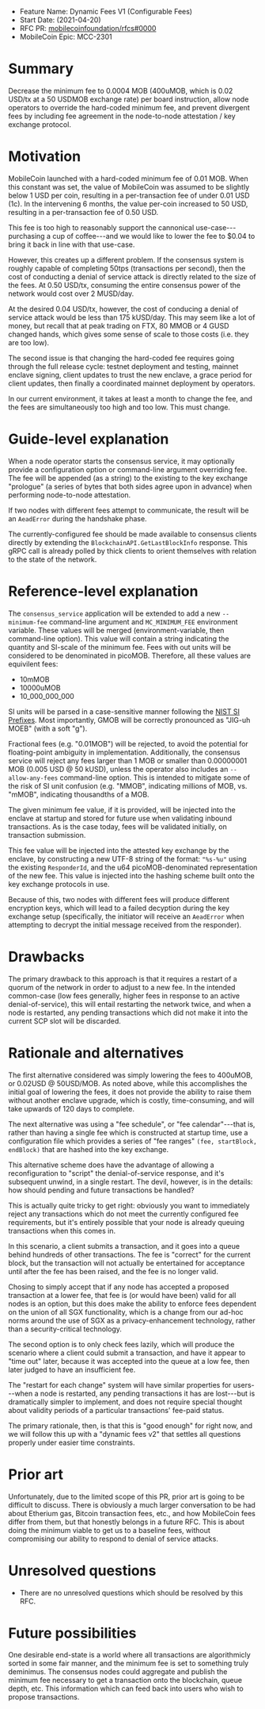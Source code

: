 - Feature Name: Dynamic Fees V1 (Configurable Fees)
- Start Date: (2021-04-20)
- RFC PR: [mobilecoinfoundation/rfcs#0000](https://github.com/mobilecoinfoundation/rfcs/pull/0000)
- MobileCoin Epic: MCC-2301

# Summary
[summary]: #summary

Decrease the minimum fee to 0.0004 MOB (400uMOB, which is 0.02 USD/tx at a 50 USDMOB exchange rate) per board instruction, allow node operators to override the hard-coded minimum fee, and prevent divergent fees by including fee agreement in the node-to-node attestation / key exchange protocol.

# Motivation
[motivation]: #motivation

MobileCoin launched with a hard-coded minimum fee of 0.01 MOB. When this constant was set, the value of MobileCoin was assumed to be slightly below 1 USD per coin, resulting in a per-transaction fee of under 0.01 USD (1c). In the intervening 6 months, the value per-coin increased to 50 USD, resulting in a per-transaction fee of 0.50 USD.

This fee is too high to reasonably support the cannonical use-case---purchasing a cup of coffee---and we would like to lower the fee to $0.04 to bring it back in line with that use-case.

However, this creates up a different problem. If the consensus system is roughly capable of completing 50tps (transactions per second), then the cost of conducting a denial of service attack is directly related to the size of the fees. At 0.50 USD/tx, consuming the entire consensus power of the network would cost over 2 MUSD/day.

At the desired 0.04 USD/tx, however, the cost of conducing a denial of service attack would be less than 175 kUSD/day. This may seem like a lot of money, but recall that at peak trading on FTX, 80 MMOB or 4 GUSD changed hands, which gives some sense of scale to those costs (i.e. they are too low).

The second issue is that changing the hard-coded fee requires going through the full release cycle: testnet deployment and testing, mainnet enclave signing, client updates to trust the new enclave, a grace period for client updates, then finally a coordinated mainnet deployment by operators.

In our current environment, it takes at least a month to change the fee, and the fees are simultaneously too high and too low. This must change.

# Guide-level explanation
[guide-level-explanation]: #guide-level-explanation

When a node operator starts the consensus service, it may optionally provide a configuration option or command-line argument overriding fee. The fee will be appended (as a string) to the existing to the key exchange "prologue" (a series of bytes that both sides agree upon in advance) when performing node-to-node attestation.

If two nodes with different fees attempt to communicate, the result will be an `AeadError` during the handshake phase.

The currently-configured fee should be made available to consensus clients directly by extending the `BlockchainAPI.GetLastBlockInfo` response. This gRPC call is already polled by thick clients to orient themselves with relation to the state of the network.

# Reference-level explanation
[reference-level-explanation]: #reference-level-explanation

The `consensus_service` application will be extended to add a new `--minimum-fee` command-line argument and `MC_MINIMUM_FEE` environment variable. These values will be merged (environment-variable, then command-line option). This value will contain a string indicating the quantity and SI-scale of the minimum fee. Fees with out units will be considered to be denominated in picoMOB. Therefore, all these values are equivilent fees:

- 10mMOB
- 10000uMOB
- 10_000_000_000

SI units will be parsed in a case-sensitive manner following the [NIST SI Prefixes](https://www.nist.gov/pml/weights-and-measures/metric-si-prefixes). Most importantly, GMOB will be correctly pronounced as "JIG-uh MOEB" (with a soft "g").

Fractional fees (e.g. "0.01MOB") will be rejected, to avoid the potential for floating-point ambiguity in implementation. Additionally, the consensus service will reject any fees larger than 1 MOB or smaller than 0.00000001 MOB (0.005 USD @ 50 kUSD), unless the operator also includes an `--allow-any-fees` command-line option. This is intended to mitigate some of the risk of SI unit confusion (e.g. "MMOB", indicating millions of MOB, vs. "mMOB", indicating thousandths of a MOB.

The given minimum fee value, if it is provided, will be injected into the enclave at startup and stored for future use when validating inbound transactions. As is the case today, fees will be validated initially, on transaction submission.

This fee value will be injected into the attested key exchange by the enclave, by constructing a new UTF-8 string of the format: `"%s-%u"` using the existing `ResponderId`, and the u64 picoMOB-denominated representation of the new fee. This value is injected into the hashing scheme built onto the key exchange protocols in use.

Because of this, two nodes with different fees will produce different encryption keys, which will lead to a failed decyption during the key exchange setup (specifically, the initiator will receive an `AeadError` when attempting to decrypt the initial message received from the responder).

# Drawbacks
[drawbacks]: #drawbacks

The primary drawback to this approach is that it requires a restart of a quorum of the network in order to adjust to a new fee. In the intended common-case (low fees generally, higher fees in response to an active denial-of-service), this will entail restarting the network twice, and when a node is restarted, any pending transactions which did not make it into the current SCP slot will be discarded.

# Rationale and alternatives
[rationale-and-alternatives]: #rationale-and-alternatives

The first alternative considered was simply lowering the fees to 400uMOB, or 0.02USD @ 50USD/MOB. As noted above, while this accomplishes the initial goal of lowering the fees, it does not provide the ability to raise them without another enclave upgrade, which is costly, time-consuming, and will take upwards of 120 days to complete.

The next alternative was using a "fee schedule", or "fee calendar"---that is, rather than having a single fee which is constructed at startup time, use a configuration file which provides a series of "fee ranges" `(fee, startBlock, endBlock)` that are hashed into the key exchange.

This alternative scheme does have the advantage of allowing a reconfiguration to "script" the denial-of-service response, and it's subsequent unwind, in a single restart. The devil, however, is in the details: how should pending and future transactions be handled?

This is actually quite tricky to get right: obviously you want to immediately reject any transactions which do not meet the currently configured fee requirements, but it's entirely possible that your node is already queuing transactions when this comes in.

In this scenario, a client submits a transaction, and it goes into a queue behind hundreds of other transactions. The fee is "correct" for the current block, but the transaction will not actually be entertained for acceptance until after the fee has been raised, and the fee is no longer valid.

Chosing to simply accept that if any node has accepted a proposed transaction at a lower fee, that fee is (or would have been) valid for all nodes is an option, but this does make the ability to enforce fees dependent on the union of all SGX functionality, which is a change from our ad-hoc norms around the use of SGX as a privacy-enhancement technology, rather than a security-critical technology.

The second option is to only check fees lazily, which will produce the scenario where a client could submit a transaction, and have it appear to "time out" later, because it was accepted into the queue at a low fee, then later judged to have an insufficient fee.

The "restart for each change" system will have similar properties for users---when a node is restarted, any pending transactions it has are lost---but is dramatically simpler to implement, and does not require special thought about validity periods of a particular transactions' fee-paid status.

The primary rationale, then, is that this is "good enough" for right now, and we will follow this up with a "dynamic fees v2" that settles all questions properly under easier time constraints.

# Prior art
[prior-art]: #prior-art

Unfortunately, due to the limited scope of this PR, prior art is going to be difficult to discuss. There is obviously a much larger conversation to be had about Etherium gas, Bitcoin transaction fees, etc., and how MobileCoin fees differ from them, but that honestly belongs in a future RFC. This is about doing the minimum viable to get us to a baseline fees, without compromising our ability to respond to denial of service attacks.

# Unresolved questions
[unresolved-questions]: #unresolved-questions

- There are no unresolved questions which should be resolved by this RFC.

# Future possibilities
[future-possibilities]: #future-possibilities

One desirable end-state is a world where all transactions are algorithmicly sorted in some fair manner, and the minimum fee is set to something truly deminimus. The consensus nodes could aggregate and publish the minimum fee necessary to get a transaction onto the blockchain, queue depth, etc. This information which can feed back into users who wish to propose transactions.
